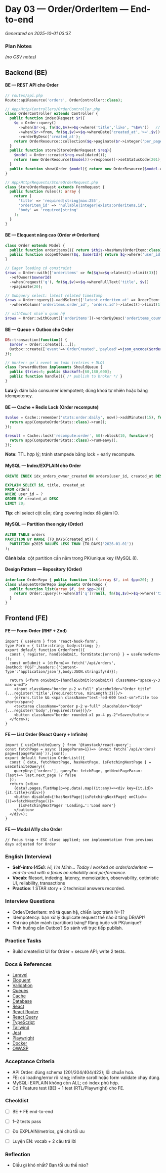 # Day 03 — Order/OrderItem — End-to-end

_Generated on 2025-10-01 03:37._

### Plan Notes
_(no CSV notes)_

## Backend (BE)

#### BE — REST API cho Order
```php
// routes/api.php
Route::apiResource('orders', OrderController::class);

// App/Http/Controllers/OrderController.php
class OrderController extends Controller {
  public function index(Request $r){
    $q = Order::query()
      ->when($r->q, fn($q,$v)=>$q->where('title','like', "%$v%"))   // search
      ->when($r->from, fn($q,$v)=>$q->whereDate('created_at','>=',$v)) // filter
      ->orderByDesc('created_at');
    return OrderResource::collection($q->paginate($r->integer('per_page',20)));
  }
  public function store(StoreOrderRequest $req){
    $model = Order::create($req->validated());
    return (new OrderResource($model))->response()->setStatusCode(201);
  }
  public function show(Order $model){ return new OrderResource($model->load('orderitems')); }
}

// App/Http/Requests/StoreOrderRequest.php
class StoreOrderRequest extends FormRequest {
  public function rules(): array {
    return [
      'title' => 'required|string|max:255',
      'orderitem_id' => 'nullable|integer|exists:orderitems,id',
      'body' => 'required|string'
    ];
  }
}
```

#### BE — Eloquent nâng cao (Order ⇄ OrderItem)
```php
class Order extends Model {
  public function orderitems(){ return $this->hasMany(OrderItem::class); }
  public function scopeOfOwner($q, $userId){ return $q->where('user_id',$userId); }
}

// Eager loading có constraint
$rows = Order::with(['orderitems' => fn($q)=>$q->latest()->limit(3)])
  ->ofOwner($ownerId)
  ->when(request('q'), fn($q,$v)=>$q->whereFullText('title', $v))
  ->paginate(20);

// Subquery select: latest related timestamp
$rows = Order::query()->addSelect(['latest_orderitem_at' => OrderItem::select('created_at')
  ->whereColumn('orderitems.order_id', 'orders.id')->latest()->limit(1)])->get();

// withCount nhiều quan hệ
$rows = Order::withCount(['orderitems'])->orderByDesc('orderitems_count')->limit(50)->get();
```

#### BE — Queue + Outbox cho Order
```php
DB::transaction(function() {
  $order = Order::create([...]);
  Outbox::create(['event'=>'OrderCreated','payload'=>json_encode($order)]);
});

// Worker: gửi event an toàn (retries + DLQ)
class ForwardOutbox implements ShouldQueue {
  public $tries=5; public $backoff=[60,180,600];
  public function handle(){ /* publish to broker */ }
}
```
**Lưu ý**: đảm bảo consumer idempotent; dùng khoá tự nhiên hoặc bảng idempotency.


#### BE — Cache + Redis Lock (Order recompute)
```php
$value = Cache::remember('stats:order:daily', now()->addMinutes(15), function(){
  return app(ComputeOrderStats::class)->run();
});

$result = Cache::lock('recompute:order', 60)->block(10, function(){
  return app(ComputeOrderStats::class)->runHeavy();
});
```
**Note**: TTL hợp lý; tránh stampede bằng lock + early recompute.


#### MySQL — Index/EXPLAIN cho Order
```sql
CREATE INDEX idx_orders_owner_created ON orders(user_id, created_at DESC);

EXPLAIN SELECT id, title, created_at
FROM orders
WHERE user_id = ?
ORDER BY created_at DESC
LIMIT 20;
```
**Tip**: chỉ select cột cần; dùng covering index để giảm IO.


#### MySQL — Partition theo ngày (Order)
```sql
ALTER TABLE orders
PARTITION BY RANGE (TO_DAYS(created_at)) (
  PARTITION p2025 VALUES LESS THAN (TO_DAYS('2026-01-01'))
);
```
**Cảnh báo**: cột partition cần nằm trong PK/unique key (MySQL 8).


#### Design Pattern — Repository (Order)
```php
interface OrderRepo { public function list(array $f, int $pp=20); }
class EloquentOrderRepo implements OrderRepo {
  public function list(array $f, int $pp=20){
    return Order::query()->when($f['q']??null, fn($q,$v)=>$q->where('title','like',"%$v%"))->paginate($pp);
  }
}
```

## Frontend (FE)

#### FE — Form Order (RHF + Zod)
```tsx
import { useForm } from 'react-hook-form';
type Form = { title:string; body:string; };
export default function OrderForm(){
  const { register, handleSubmit, formState:{errors} } = useForm<Form>();
  const onSubmit = (d:Form)=> fetch('/api/orders',{method:'POST',headers:{'Content-Type':'application/json'},body:JSON.stringify(d)});

  return (<form onSubmit={handleSubmit(onSubmit)} className="space-y-3 max-w-md">
    <input className="border p-2 w-full" placeholder="Order title" {...register('title',{required:true, minLength:3})}/>
    {errors.title && <span className="text-red-600 text-sm">Title too short</span>}
    <textarea className="border p-2 w-full" placeholder="Body" {...register('body',{required:true})}/>
    <button className="border rounded-xl px-4 py-2">Save</button>
  </form>);
}
```

#### FE — List Order (React Query + Infinite)
```tsx
import { useInfiniteQuery } from '@tanstack/react-query';
const fetchPage = async ({pageParam=1})=> (await fetch(`/api/orders?page=${pageParam}`)).json();
export default function OrderList(){
  const { data, fetchNextPage, hasNextPage, isFetchingNextPage } = useInfiniteQuery({
    queryKey:['orders'], queryFn: fetchPage, getNextPageParam: (last)=> last.next_page ?? false
  });
  return (<div>
    {data?.pages.flatMap(p=>p.data).map((it:any)=><div key={it.id}>{it.title}</div>)}
    <button disabled={!hasNextPage||isFetchingNextPage} onClick={()=>fetchNextPage()}>
      {isFetchingNextPage? 'Loading…':'Load more'}
    </button>
  </div>);
}
```

#### FE — Modal A11y cho Order
```tsx
// Focus trap + ESC close applied; see implementation from previous days adjusted for Order
```

### English (Interview)
- **Self-intro (45s)**: *Hi, I'm Minh... Today I worked on order/orderitem — end-to-end with a focus on reliability and performance.*
- **Vocab**: filesort, indexing, latency, memoization, observability, optimistic UI, reliability, transactions
- **Practice**: 1 STAR story + 2 technical answers recorded.


### Interview Questions
- Order/OrderItem: mô tả quan hệ, chiến lược tránh N+1?
- Idempotency: bạn xử lý duplicate request thế nào ở tầng DB/API?
- Khi nào phân mảnh (partition) bảng? Ràng buộc với PK/unique?
- Tình huống cần Outbox? So sánh với trực tiếp publish.


### Practice Tasks
- Build create/list UI for Order + secure API; write 2 tests.

### Docs & References
- [Laravel](https://laravel.com/docs)
- [Eloquent](https://laravel.com/docs/eloquent)
- [Validation](https://laravel.com/docs/validation)
- [Queues](https://laravel.com/docs/queues)
- [Cache](https://laravel.com/docs/cache)
- [Database](https://dev.mysql.com/doc/)
- [React](https://react.dev/learn)
- [React Router](https://reactrouter.com/en/main)
- [React Query](https://tanstack.com/query/latest)
- [TypeScript](https://www.typescriptlang.org/docs/)
- [Tailwind](https://tailwindcss.com/docs)
- [Jest](https://jestjs.io/docs/getting-started)
- [Playwright](https://playwright.dev/docs/intro)
- [Docker](https://docs.docker.com/)
- [OWASP](https://owasp.org/www-project-top-ten/)

### Acceptance Criteria
- API Order: đúng schema (201/204/404/422); lỗi chuẩn hoá.
- FE: có loading/error rõ ràng; infinite scroll hoặc form validate chạy đúng.
- MySQL: EXPLAIN không còn ALL; có index phù hợp.
- Có 1 Feature test (BE) + 1 test (RTL/Playwright) cho FE.


### Checklist
- [ ] BE + FE end-to-end
- [ ] 1–2 tests pass
- [ ] Đo EXPLAIN/metrics, ghi chú tối ưu
- [ ] Luyện EN: vocab + 2 câu trả lời


### Reflection
- Điều gì khó nhất? Bạn tối ưu thế nào?